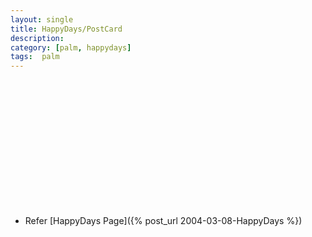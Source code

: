 ```yaml
---
layout: single
title: HappyDays/PostCard
description: 
category: [palm, happydays]
tags:  palm
---
```


<figure class="half">
	<img src="http://farm4.staticflickr.com/3667/13212495513_4820b8cf2e_o.gif" alt="">
    <img src="http://farm4.staticflickr.com/3774/13212349695_e836c9f396_o.gif" alt="">
	<figcaption> </figcaption>
</figure>

<figure class="half">
	<img src="http://farm3.staticflickr.com/2822/13212352975_aae68ecff3_o.gif" alt="">
    <img src="http://farm3.staticflickr.com/2712/13212680434_715f0a3756_o.gif" alt="">
	<figcaption> </figcaption>
</figure>

<figure class="half">
	<img src="http://farm3.staticflickr.com/2751/13212358225_ce6c21d47a_o.gif" alt="">
    <img src="http://farm3.staticflickr.com/2742/13212685444_cfa9eb6ea9_o.gif" alt="">
	<figcaption> </figcaption>
</figure>

<figure class="half">
	<img src="http://farm4.staticflickr.com/3679/13212512473_dd8f88dd58_o.gif" alt="">
    <img src="http://farm4.staticflickr.com/3702/13212514973_8aaa3c6657_o.gif" alt="">
	<figcaption> </figcaption>
</figure>

<figure class="half">
	<img src="http://farm4.staticflickr.com/3784/13212519573_cbf437155e_o.gif" alt="">
    <img src="http://farm3.staticflickr.com/2696/13212372665_28e84dd302_o.gif" alt="">
	<figcaption> </figcaption>
</figure>

<figure class="half">
	<img src="http://farm3.staticflickr.com/2846/13212525163_b4a7b03fb0_o.gif" alt="">
    <img src="http://farm3.staticflickr.com/2857/13212528283_f854c474d1_o.gif" alt="">
	<figcaption> </figcaption>
</figure>

<figure class="half">
	<img src="http://farm4.staticflickr.com/3718/13212707484_efb9b149fc_o.jpg" alt="">
    <img src="http://farm3.staticflickr.com/2732/13212711304_10ab63f2c6_o.jpg" alt="">
	<figcaption> </figcaption>
</figure>

- Refer [HappyDays Page]({% post_url 2004-03-08-HappyDays %})
